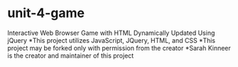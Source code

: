 # unit-4-game
Interactive Web Browser Game with HTML Dynamically Updated Using jQuery
*This project utilizes JavaScript, JQuery, HTML, and CSS
*This project may be forked only with permission from the creator
*Sarah Kinneer is the creator and maintainer of this project